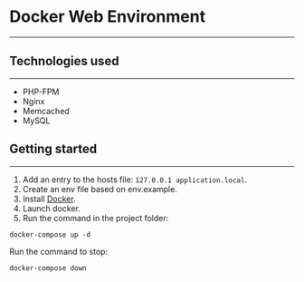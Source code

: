 # Docker Web Environment

---

## Technologies used

---

* PHP-FPM
* Nginx
* Memcached
* MySQL

## Getting started

---
1. Add an entry to the hosts file: `127.0.0.1 application.local`.
2. Create an env file based on env.example.
3. Install [Docker](https://docs.docker.com/get-docker/).
4. Launch docker.
5. Run the command in the project folder:
```
docker-compose up -d
```
Run the command to stop: 
```
docker-compose down
```
